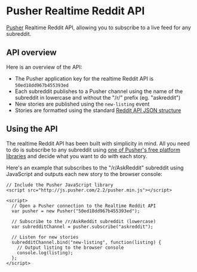 # Pusher Realtime Reddit API

[Pusher](http://pusher.com) Realtime Reddit API, allowing you to subscribe to a live feed for any subreddit.


## API overview

Here is an overview of the API:

- The Pusher application key for the realtime Reddit API is `50ed18dd967b455393ed`
- Each subreddit publishes to a Pusher channel using the name of the subreddit in lowercase and without the "/r/" prefix (eg. "askreddit")
- New stories are published using the `new-listing` event
- Stories are formatted using the standard [Reddit API JSON structure](https://github.com/reddit/reddit/wiki/JSON#link-implements-votable--created)


## Using the API

The realtime Reddit API has been built with simplicity in mind. All you need to do is subscribe to any subreddit using [one of Pusher's free platform libraries](http://pusher.com/docs/libraries) and decide what you want to do with each story.

Here's an example that subscribes to the "/r/AskReddit" subreddit using JavaScript and outputs each new story to the browser console:

```
// Include the Pusher JavaScript library
<script src="http://js.pusher.com/2.2/pusher.min.js"></script>

<script>
  // Open a Pusher connection to the Realtime Reddit API
  var pusher = new Pusher("50ed18dd967b455393ed");

  // Subscribe to the /r/AskReddit subreddit (lowercase)
  var subredditChannel = pusher.subscribe("askreddit");

  // Listen for new stories
  subredditChannel.bind("new-listing", function(listing) {
    // Output listing to the browser console
    console.log(listing);
  };
</script>
```